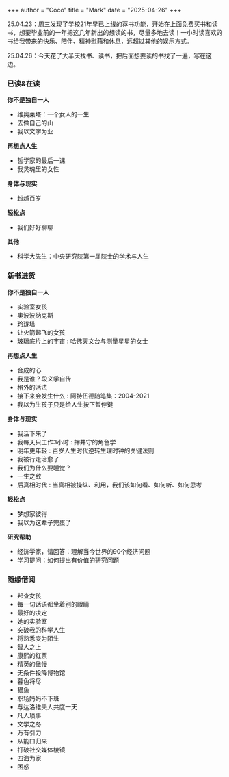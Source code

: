 +++
author = "Coco"
title = "Mark"
date = "2025-04-26"
+++

25.04.23：周三发现了学校21年早已上线的荐书功能，开始在上面免费买书和读书，想要毕业前的一年把这几年新出的想读的书，尽量多地去读！一小时读喜欢的书给我带来的快乐、陪伴、精神慰藉和休息，远超过其他的娱乐方式。

25.04.26：今天花了大半天找书、读书，把后面想要读的书找了一遍，写在这边。

### 已读&在读

**你不是独自一人**
* 维奥莱塔：一个女人的一生
* 去做自己的山
* 我以文字为业

**再想点人生**
* 哲学家的最后一课
* 我灵魂里的女性

**身体与现实**
* 超越百岁

**轻松点**
* 我们好好聊聊

**其他**
* 科学大先生：中央研究院第一届院士的学术与人生

### 新书进货

**你不是独自一人**
* 实验室女孩
* 奥波波纳克斯
* 玲珑塔
* 让火箭起飞的女孩
* 玻璃底片上的宇宙 : 哈佛天文台与测量星星的女士

**再想点人生**
* 合成的心
* 我是谁？段义孚自传
* 格外的活法
* 接下来会发生什么 : 阿特伍德随笔集：2004-2021
* 我以为生孩子只是给人生按下暂停键

**身体与现实**
* 我活下来了
* 我每天只工作3小时 : 押井守的角色学
* 明年更年轻 : 百岁人生时代逆转生理时钟的关键法则
* 我被行走治愈了
* 我们为什么要睡觉？
* 一生之敌
* 后真相时代 : 当真相被操纵、利用，我们该如何看、如何听、如何思考

**轻松点**
* 梦想家彼得
* 我以为这辈子完蛋了

**研究帮助**
* 经济学家，请回答：理解当今世界的90个经济问题
* 学习提问：如何提出有价值的研究问题

### 随缘借阅

* 邦查女孩
* 每一句话语都坐着别的眼睛
* 最好的决定
* 她的实验室
* 突破我的科学人生
* 将熟悉变为陌生
* 智人之上
* 康熙的红票
* 精英的傲慢
* 无条件投降博物馆
* 暮色将尽
* 猫鱼
* 职场妈妈不下班
* 与达洛维夫人共度一天
* 凡人琐事
* 文学之冬
* 万有引力
* 从能口归来
* 打破社交媒体棱镜
* 四海为家
* 困惑

